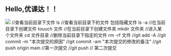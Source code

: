 ## Hello,优课达！！
![](https://qgt-style.oss-cn-hangzhou.aliyuncs.com/newcoursep4/g1/g1-2-2/tenor.gif)
//查看当前目录下文件  ls
//查看当前目录下的文件 包括隐藏文件 ls -a
//在当前目录下创建文件 touuch 文件
//在当前目录下创建文件夹 mkdir 文件夹
//进入某个文件夹 cd 文件目录 
//删除当前目录下指定的文件 rm -rf 文件
//git add -A
//git commit -m "本次提交的原因"
//git commit -am "本次提交的修改的备注"
//git push origin main   //第一次提交
//git push             // 第二次提交